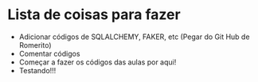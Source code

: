 # Lista de coisas para fazer
- Adicionar códigos de SQLALCHEMY, FAKER, etc (Pegar do Git Hub de Romerito)
- Comentar códigos
- Começar a fazer os códigos das aulas por aqui!
- Testando!!!
